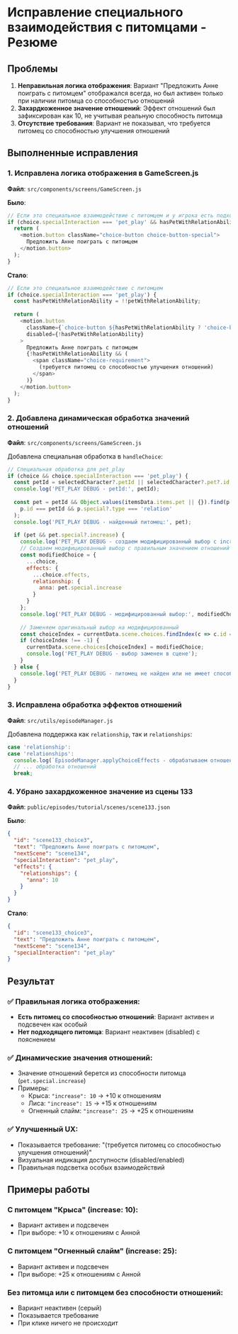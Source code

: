 # Исправление специального взаимодействия с питомцами - Резюме

## Проблемы
1. **Неправильная логика отображения**: Вариант "Предложить Анне поиграть с питомцем" отображался всегда, но был активен только при наличии питомца со способностью отношений
2. **Захардкоженное значение отношений**: Эффект отношений был зафиксирован как 10, не учитывая реальную способность питомца
3. **Отсутствие требования**: Вариант не показывал, что требуется питомец со способностью улучшения отношений

## Выполненные исправления

### 1. Исправлена логика отображения в GameScreen.js
**Файл**: `src/components/screens/GameScreen.js`

**Было**:
```javascript
// Если это специальное взаимодействие с питомцем и у игрока есть подходящий питомец
if (choice.specialInteraction === 'pet_play' && hasPetWithRelationAbility) {
  return (
    <motion.button className="choice-button choice-button-special">
      Предложить Анне поиграть с питомцем
    </motion.button>
  );
}
```

**Стало**:
```javascript
// Если это специальное взаимодействие с питомцем
if (choice.specialInteraction === 'pet_play') {
  const hasPetWithRelationAbility = !!petWithRelationAbility;
  
  return (
    <motion.button 
      className={`choice-button ${hasPetWithRelationAbility ? 'choice-button-special' : 'choice-button-disabled'}`}
      disabled={!hasPetWithRelationAbility}
    >
      Предложить Анне поиграть с питомцем
      {!hasPetWithRelationAbility && (
        <span className="choice-requirement">
          (требуется питомец со способностью улучшения отношений)
        </span>
      )}
    </motion.button>
  );
}
```

### 2. Добавлена динамическая обработка значений отношений
**Файл**: `src/components/screens/GameScreen.js`

Добавлена специальная обработка в `handleChoice`:
```javascript
// Специальная обработка для pet_play
if (choice && choice.specialInteraction === 'pet_play') {
  const petId = selectedCharacter?.petId || selectedCharacter?.pet?.id;
  console.log('PET_PLAY DEBUG - petId:', petId);
  
  const pet = petId && Object.values(itemsData.items.pet || {}).find(p => 
    p.id === petId && p.special?.type === 'relation'
  );
  console.log('PET_PLAY DEBUG - найденный питомец:', pet);
  
  if (pet && pet.special?.increase) {
    console.log('PET_PLAY DEBUG - создаем модифицированный выбор с increase:', pet.special.increase);
    // Создаем модифицированный выбор с правильным значением отношений
    const modifiedChoice = {
      ...choice,
      effects: {
        ...choice.effects,
        relationship: {
          anna: pet.special.increase
        }
      }
    };
    console.log('PET_PLAY DEBUG - модифицированный выбор:', modifiedChoice);
    
    // Заменяем оригинальный выбор на модифицированный
    const choiceIndex = currentData.scene.choices.findIndex(c => c.id === choiceId);
    if (choiceIndex !== -1) {
      currentData.scene.choices[choiceIndex] = modifiedChoice;
      console.log('PET_PLAY DEBUG - выбор заменен в сцене');
    }
  } else {
    console.log('PET_PLAY DEBUG - питомец не найден или не имеет способности relation');
  }
}
```

### 3. Исправлена обработка эффектов отношений
**Файл**: `src/utils/episodeManager.js`

Добавлена поддержка как `relationship`, так и `relationships`:
```javascript
case 'relationship':
case 'relationships':
  console.log(`EpisodeManager.applyChoiceEffects - обрабатываем отношения:`, value);
  // ... обработка отношений
  break;
```

### 4. Убрано захардкоженное значение из сцены 133
**Файл**: `public/episodes/tutorial/scenes/scene133.json`

**Было**:
```json
{
  "id": "scene133_choice3",
  "text": "Предложить Анне поиграть с питомцем",
  "nextScene": "scene134",
  "specialInteraction": "pet_play",
  "effects": {
    "relationships": {
      "anna": 10
    }
  }
}
```

**Стало**:
```json
{
  "id": "scene133_choice3",
  "text": "Предложить Анне поиграть с питомцем",
  "nextScene": "scene134",
  "specialInteraction": "pet_play"
}
```

## Результат

### ✅ Правильная логика отображения:
- **Есть питомец со способностью отношений**: Вариант активен и подсвечен как особый
- **Нет подходящего питомца**: Вариант неактивен (disabled) с пояснением

### ✅ Динамические значения отношений:
- Значение отношений берется из способности питомца (`pet.special.increase`)
- Примеры:
  - Крыса: `"increase": 10` → +10 к отношениям
  - Лиса: `"increase": 15` → +15 к отношениям
  - Огненный слайм: `"increase": 25` → +25 к отношениям

### ✅ Улучшенный UX:
- Показывается требование: "(требуется питомец со способностью улучшения отношений)"
- Визуальная индикация доступности (disabled/enabled)
- Правильная подсветка особых взаимодействий

## Примеры работы

### С питомцем "Крыса" (increase: 10):
- Вариант активен и подсвечен
- При выборе: +10 к отношениям с Анной

### С питомцем "Огненный слайм" (increase: 25):
- Вариант активен и подсвечен
- При выборе: +25 к отношениям с Анной

### Без питомца или с питомцем без способности отношений:
- Вариант неактивен (серый)
- Показывается требование
- При клике ничего не происходит 